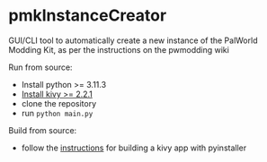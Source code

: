 # pmkInstanceCreator
GUI/CLI tool to automatically create a new instance of the PalWorld Modding Kit, as per the instructions on the pwmodding wiki

Run from source:
  - Install python >= 3.11.3
  - [Install kivy >= 2.2.1](https://kivy.org/doc/stable/gettingstarted/installation.html)
  - clone the repository
  - run `python main.py`

Build from source:
  - follow the [instructions](https://kivy.org/doc/stable/guide/packaging-windows.html) for building a kivy app with pyinstaller 
